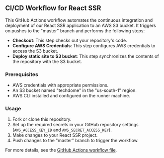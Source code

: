 ## CI/CD Workflow for React SSR

This GitHub Actions workflow automates the continuous integration and deployment of our React SSR application to an AWS S3 bucket. It triggers on pushes to the "master" branch and performs the following steps:

- **Checkout**: This step checks out your repository's code.
- **Configure AWS Credentials**: This step configures AWS credentials to access the S3 bucket.
- **Deploy static site to S3 bucket**: This step synchronizes the contents of the repository with the S3 bucket.

### Prerequisites

- AWS credentials with appropriate permissions.
- An S3 bucket named "techdome" in the "us-south-1" region.
- AWS CLI installed and configured on the runner machine.

### Usage

1. Fork or clone this repository.
2. Set up the required secrets in your GitHub repository settings (`AWS_ACCESS_KEY_ID` and `AWS_SECRET_ACCESS_KEY`).
3. Make changes to your React SSR project.
4. Push changes to the "master" branch to trigger the workflow.

For more details, see the [GitHub Actions workflow file](.github/workflows/your-workflow.yml).

